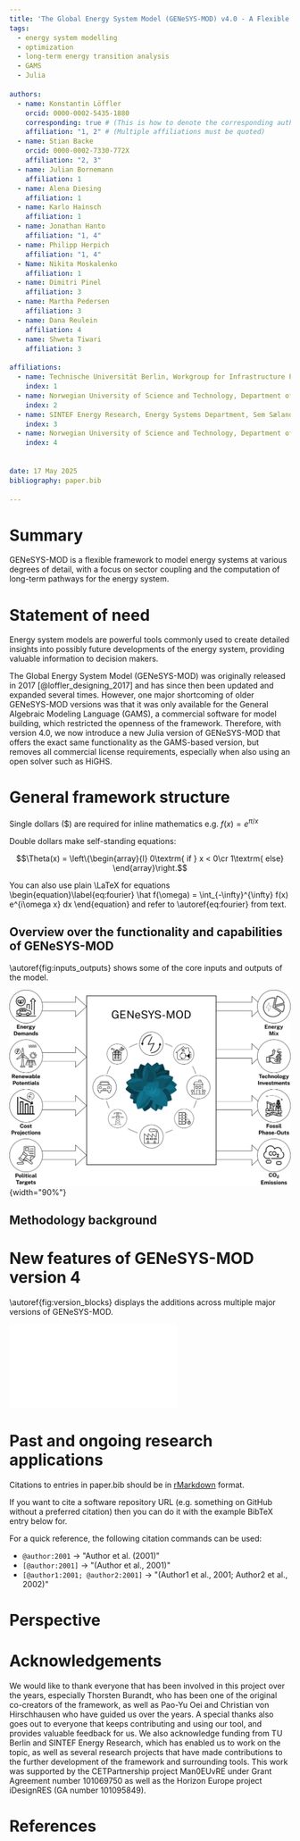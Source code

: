 ```yaml
---
title: 'The Global Energy System Model (GENeSYS-MOD) v4.0 - A Flexible Energy System Modelling Framework for Julia and GAMS'
tags:
  - energy system modelling
  - optimization
  - long-term energy transition analysis
  - GAMS
  - Julia
  
authors:
  - name: Konstantin Löffler
    orcid: 0000-0002-5435-1880
    corresponding: true # (This is how to denote the corresponding author)
    affiliation: "1, 2" # (Multiple affiliations must be quoted)
  - name: Stian Backe
    orcid: 0000-0002-7330-772X
    affiliation: "2, 3"
  - name: Julian Bornemann
    affiliation: 1
  - name: Alena Diesing
	affiliation: 1
  - name: Karlo Hainsch
    affiliation: 1
  - name: Jonathan Hanto
    affiliation: "1, 4"
  - name: Philipp Herpich
    affiliation: "1, 4"
  - Name: Nikita Moskalenko
    affiliation: 1
  - name: Dimitri Pinel
    affiliation: 3
  - name: Martha Pedersen
	affiliation: 3
  - name: Dana Reulein
    affiliation: 4
  - name: Shweta Tiwari
    affiliation: 3
	
affiliations:
  - name: Technische Universität Berlin, Workgroup for Infrastructure Policy (WIP), Straße des 17. Juni 135, 10623 Berlin, Germany
    index: 1
  - name: Norwegian University of Science and Technology, Department of Industrial Economics and Technology Management (IØT), Alfred Getz vei 3, 7491 Trondheim, Norway
    index: 2
  - name: SINTEF Energy Research, Energy Systems Department, Sem Sælands vei 11, 7034 Trondheim
    index: 3
  - name: Norwegian University of Science and Technology, Department of Electric Energy (IEL), O. S. Bragstads plass 2E, 7491 Trondheim, Norway
    index: 4
	
	
date: 17 May 2025
bibliography: paper.bib

---
```


# Summary

GENeSYS-MOD is a flexible framework to model energy systems at various degrees of detail, with a focus on sector coupling and the computation of long-term pathways for the energy system.  

# Statement of need

Energy system models are powerful tools commonly used to create detailed insights into possibly future developments of the energy system, providing valuable information to decision makers. 

The Global Energy System Model (GENeSYS-MOD) was originally released in 2017 [@loffler_designing_2017] and has since then been updated and expanded several times. However, one major shortcoming of older GENeSYS-MOD versions was that it was only available for the General Algebraic Modeling Language (GAMS), a commercial software for model building, which restricted the openness of the framework. Therefore, with version 4.0, we now introduce a new Julia version of GENeSYS-MOD that offers the exact same functionality as the GAMS-based version, but removes all commercial license requirements, especially when also using an open solver such as HiGHS. 

# General framework structure

Single dollars ($) are required for inline mathematics e.g. $f(x) = e^{\pi/x}$

Double dollars make self-standing equations:

$$\Theta(x) = \left\{\begin{array}{l}
0\textrm{ if } x < 0\cr
1\textrm{ else}
\end{array}\right.$$

You can also use plain \LaTeX for equations
\begin{equation}\label{eq:fourier}
\hat f(\omega) = \int_{-\infty}^{\infty} f(x) e^{i\omega x} dx
\end{equation}
and refer to \autoref{eq:fourier} from text.

## Overview over the functionality and capabilities of GENeSYS-MOD

\autoref{fig:inputs_outputs} shows some of the core inputs and outputs of the model.

![Main inputs and outputs of GENeSYS-MOD.\label{fig:inputs_outputs}](GENeSYS-MOD_inputs_outputs.png){width="90%"}

## Methodology background




# New features of GENeSYS-MOD version 4

\autoref{fig:version_blocks} displays the additions across multiple major versions of GENeSYS-MOD.

![Functionality additions of major GENeSYS-MOD versions.\label{fig:version_blocks}](genesysmod_blocks_v4.pdf)

## 

## 

## 

# Past and ongoing research applications



Citations to entries in paper.bib should be in
[rMarkdown](http://rmarkdown.rstudio.com/authoring_bibliographies_and_citations.html)
format.

If you want to cite a software repository URL (e.g. something on GitHub without a preferred
citation) then you can do it with the example BibTeX entry below for.

For a quick reference, the following citation commands can be used:
- `@author:2001`  ->  "Author et al. (2001)"
- `[@author:2001]` -> "(Author et al., 2001)"
- `[@author1:2001; @author2:2001]` -> "(Author1 et al., 2001; Author2 et al., 2002)"

# Perspective



# Acknowledgements

We would like to thank everyone that has been involved in this project over the years, especially Thorsten Burandt, who has been one of the original co-creators of the framework, as well as Pao-Yu Oei and Christian von Hirschhausen who have guided us over the years. A special thanks also goes out to everyone that keeps contributing and using our tool, and provides valuable feedback for us. We also acknowledge funding from TU Berlin and SINTEF Energy Research, which has enabled us to work on the topic, as well as several research projects that have made contributions to the further development of the framework and surrounding tools. This work was supported by the CETPartnership project Man0EUvRE under Grant Agreement number 101069750 as well as the Horizon Europe project iDesignRES (GA number 101095849).

# References